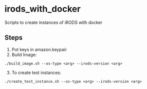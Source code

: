 # irods_with_docker
Scripts to create instances of iRODS with docker

## Steps

1.  Put keys in amazon.keypair
2.  Build Image:
```
./build_image.sh --os-type <arg> --irods-version <arg>
```

3.  To create test instances:
```
./create_test_instance.sh --os-type <arg> --irods-version <arg>
```
